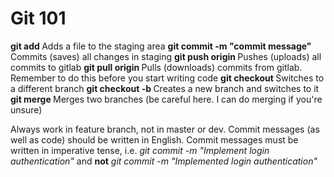 # Git 101

**git add <filename>** Adds a file to the staging area
**git commit -m "commit message"** Commits (saves) all changes in staging
**git push origin <branch>** Pushes (uploads) all commits to gitlab
**git pull origin <branch>** Pulls (downloads) commits from gitlab. Remember to do this before you start writing code
**git checkout <branch>** Switches to a different branch
**git checkout -b <branch>** Creates a new branch and switches to it
**git merge <branch>** Merges two branches (be careful here. I can do merging if you're unsure)

Always work in feature branch, not in master or dev.
Commit messages (as well as code) should be written in English. Commit messages must be written in imperative tense, i.e. *git commit -m "Implement login authentication"* and **not** *git commit -m "Implemented login authentication"*

